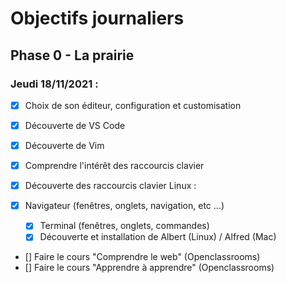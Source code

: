 # Objectifs journaliers

## Phase 0 - La prairie

### Jeudi 18/11/2021 :


* [x] Choix de son éditeur, configuration et customisation
* [x] Découverte de VS Code
* [x] Découverte de Vim

* [x] Comprendre l'intérêt des raccourcis clavier
* [x] Découverte des raccourcis clavier Linux : 
*  [x] Navigateur (fenêtres, onglets, navigation, etc …)
  * [x] Terminal (fenêtres, onglets, commandes)
  * [x] Découverte et installation de Albert (Linux) / Alfred (Mac)

* [] Faire le cours "Comprendre le web" (Openclassrooms)
* [] Faire le cours "Apprendre à apprendre" (Openclassrooms)


